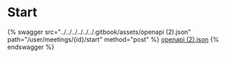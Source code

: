 # Start

{% swagger src="../../../../../../.gitbook/assets/openapi (2).json" path="/user/meetings/{id}/start" method="post" %}
[openapi (2).json](<../../../../../../.gitbook/assets/openapi (2).json>)
{% endswagger %}
